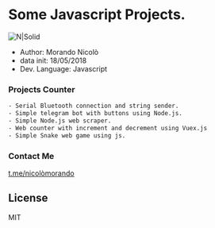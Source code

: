 # Some Javascript Projects.

![N|Solid](https://joebuckle.me/wp-content/uploads/2016/09/javascript.jpg)
- Author: Morando Nicolò
- data init: 18/05/2018
- Dev. Language: Javascript

### Projects Counter
```sh
- Serial Bluetooth connection and string sender.
- Simple telegram bot with buttons using Node.js.
- Simple Node.js web scraper.
- Web counter with increment and decrement using Vuex.js
- Simple Snake web game using js.
```
### Contact Me
[t.me/nicolòmorando](https://t.me/nikmrnd)

License
----

MIT
